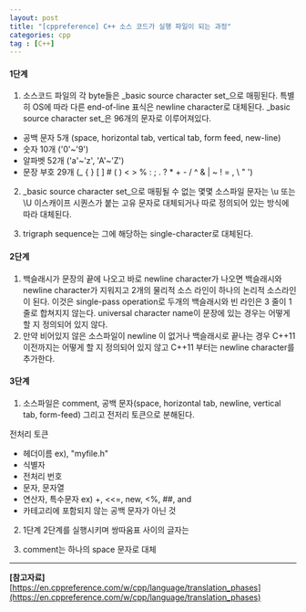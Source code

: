 ```yaml
---
layout: post
title: "[cppreference] C++ 소스 코드가 실행 파일이 되는 과정"
categories: cpp
tag : [C++]
---
```


#### 1단계
1) 소스코드 파일의 각 byte들은 _basic source character set_으로 매핑된다. 특별히 OS에 따라 다른 end-of-line 표식은 newline character로 대체된다. _basic source character set_은 96개의 문자로 이루어져있다. 

- 공백 문자 5개 (space, horizontal tab, vertical tab, form feed, new-line)
- 숫자 10개 ('0'~'9')
- 알파벳 52개 ('a'~'z', 'A'~'Z')
- 문장 부호 29개 (_ { } [ ] # ( ) < > % : ; . ? * + - / ^ & | ~ ! = , \ " ')  

2) _basic source character set_으로 매핑될 수 없는 몇몇 소스파일 문자는 \u 또는 \U 이스캐이프 시퀀스가 붙는 고유 문자로 대체되거나 따로 정의되어 있는 방식에 따라 대체된다. 

3) trigraph sequence는 그에 해당하는 single-character로 대체된다.  

#### 2단계  
1) 백슬래시가 문장의 끝에 나오고 바로 newline character가 나오면 백슬래시와 newline character가 지워지고 2개의 물리적 소스 라인이 하나의 논리적 소스라인이 된다. 이것은 single-pass operation로 두개의 백슬래시와 빈 라인은 3 줄이 1줄로 합쳐지지 않는다. universal character name이 문장에 있는 경우는 어떻게 할 지 정의되어 있지 않다.  
2) 만약 비어있지 않은 소스파일이 newline 이 없거나 백슬래시로 끝나는 경우 C++11 이전까지는 어떻게 할 지 정의되어 있지 않고 C++11 부터는 newline character를 추가한다.  

#### 3단계 
1) 소스파일은 comment, 공백 문자(space, horizontal tab, newline, vertical tab, form-feed) 그리고 전저리 토큰으로 분해된다.  

전처리 토큰
- 헤더이름 ex)<iostream>, "myfile.h"  
- 식별자  
- 전처리 번호  
- 문자, 문자열  
- 연산자, 특수문자 ex) +, <<=, new, <%, ##, and  
- 카테고리에 포함되지 않는 공백 문자가 아닌 것  

2) 1단계 2단계를 실행시키며 쌍따움표 사이의 글자는 

3) comment는 하나의 space 문자로 대체  



---
**[참고자료]**  
[https://en.cppreference.com/w/cpp/language/translation_phases](https://en.cppreference.com/w/cpp/language/translation_phases)